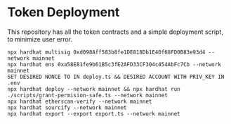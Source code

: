 # Token Deployment

This repository has all the token contracts and a simple deployment script, to minimize user error.

```shell
npx hardhat multisig 0xd098Aff583b8fe1DE818Db1E40f68FD0B83e93d4 --network mainnet
npx hardhat ens 0xa58E81fe9b61B5c3fE2AFD33CF304c454AbFc7Cb --network mainnet
SET DESIRED NONCE TO IN deploy.ts && DESIRED ACCOUNT WITH PRIV_KEY IN .env
npx hardhat deploy --network mainnet && npx hardhat run ./scripts/grant-permision-safe.ts --network mainnet
npx hardhat etherscan-verify --network mainnet
npx hardhat sourcify --network mainnet
npx hardhat export --export export.ts --network mainnet
```

